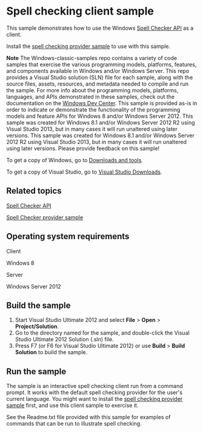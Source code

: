 Spell checking client sample
============================

This sample demonstrates how to use the Windows [Spell Checker API](http://msdn.microsoft.com/en-us/library/windows/desktop/hh869852) as a client.

Install the [spell checking provider sample](http://go.microsoft.com/fwlink/p/?linkid=242819) to use with this sample.

**Note**  The Windows-classic-samples repo contains a variety of code samples that exercise the various programming models, platforms, features, and components available in Windows and/or Windows Server. This repo provides a Visual Studio solution (SLN) file for each sample, along with the source files, assets, resources, and metadata needed to compile and run the sample. For more info about the programming models, platforms, languages, and APIs demonstrated in these samples, check out the documentation on the [Windows Dev Center](https://dev.windows.com). This sample is provided as-is in order to indicate or demonstrate the functionality of the programming models and feature APIs for Windows 8 and/or Windows Server 2012. This sample was created for Windows 8.1 and/or Windows Server 2012 R2 using Visual Studio 2013, but in many cases it will run unaltered using later versions. This sample was created for Windows 8.1 and/or Windows Server 2012 R2 using Visual Studio 2013, but in many cases it will run unaltered using later versions. Please provide feedback on this sample!

To get a copy of Windows, go to [Downloads and tools](http://go.microsoft.com/fwlink/p/?linkid=301696).

To get a copy of Visual Studio, go to [Visual Studio Downloads](http://go.microsoft.com/fwlink/p/?linkid=301697).

Related topics
--------------

[Spell Checker API](http://msdn.microsoft.com/en-us/library/windows/desktop/hh869852)

[Spell Checker provider sample](http://go.microsoft.com/fwlink/p/?linkid=242819)

Operating system requirements
-----------------------------

Client

Windows 8

Server

Windows Server 2012

Build the sample
----------------

1.  Start Visual Studio Ultimate 2012 and select **File** \> **Open** \> **Project/Solution**.
2.  Go to the directory named for the sample, and double-click the Visual Studio Ultimate 2012 Solution (.sln) file.
3.  Press F7 (or F6 for Visual Studio Ultimate 2012) or use **Build** \> **Build Solution** to build the sample.

Run the sample
--------------

The sample is an interactive spell checking client run from a command prompt. It works with the default spell checking provider for the user's current language. You might want to install the [spell checking provider sample](http://go.microsoft.com/fwlink/p/?linkid=242819) first, and use this client sample to exercise it.

See the Readme.txt file provided with this sample for examples of commands that can be run to illustrate spell checking.

